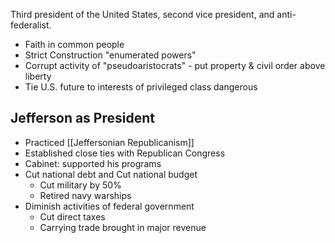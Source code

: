 Third president of the United States, second vice president, and anti-federalist.
- Faith in common people
- Strict Construction "enumerated powers"
- Corrupt activity of "pseudoaristocrats" - put property & civil order above liberty
- Tie U.S. future to interests of privileged class dangerous
## Jefferson as President
- Practiced [[Jeffersonian Republicanism]]
- Established close ties with Republican Congress
- Cabinet: supported his programs
- Cut national debt and Cut national budget
	- Cut military by 50%
	- Retired navy warships
- Diminish activities of federal government
	- Cut direct taxes
	- Carrying trade brought in major revenue